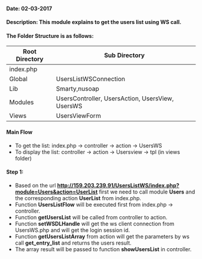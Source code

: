 #### Date: 02-03-2017
#### Description: This module explains to get the users list using WS call.

#### The Folder Structure is as follows:

 Root Directory | Sub Directory 
------------ | -------------
index.php | 
Global | UsersListWSConnection
Lib | Smarty,nusoap
Modules | UsersController, UsersAction, UsersView, UsersWS
Views | UsersViewForm

#### Main Flow

- To get the list: index.php -> controller -> action -> UsersWS
- To display the list: controller -> action -> Usersview -> tpl (in views folder)

#### Step 1: 

- Based on the url **http://159.203.239.91/UsersListWS/index.php?module=Users&action=UserList** first we need to call module **Users** and the corresponding action **UserList** from index.php. 
- Function **UsersListFlow** will be executed first from index.php -> controller.
- Function **getUsersList** will be called from controller to action.
- Function **setWSDLHandle** will get the ws client connection from UsersWS.php and will get the login session id.
- Function **getUsersListArray** from action will get the parameters by ws call **get_entry_list** and returns the users result.
- The array result will be passed to function **showUsersList** in controller.
